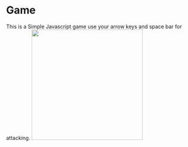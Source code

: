 # Game
This is a Simple Javascript game
use your arrow keys and space bar for attacking.
<img src="https://github.com/ho0405/Game/assets/23023444/220f8b10-c35b-4c26-b882-7157eea3b51f" width="300">
